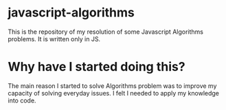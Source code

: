# javascript-algorithms
This is the repository of my resolution of some Javascript Algorithms problems. It is written only in JS.
# Why have I started doing this?
The main reason I started to solve Algorithms problem was to improve my capacity of solving everyday issues. I felt I needed to apply my knowledge into code.
